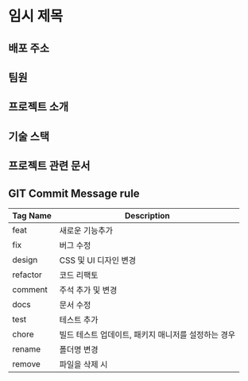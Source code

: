 # 임시 제목



## 배포 주소



## 팀원



## 프로젝트 소개



## 기술 스택



## 프로젝트 관련 문서



## GIT Commit Message rule



| Tag Name | Description |
| --- | --- |
| feat | 새로운 기능추가 |
| fix | 버그 수정 |
| design | CSS 및 UI 디자인 변경 |
| refactor | 코드 리팩토 |
| comment | 주석 추가 및 변경 |
| docs | 문서 수정 |
| test | 테스트 추가 |
| chore | 빌드 테스트 업데이트, 패키지 매니저를 설정하는 경우 |
| rename | 폴더명 변경 |
| remove | 파일을 삭제 시 |
